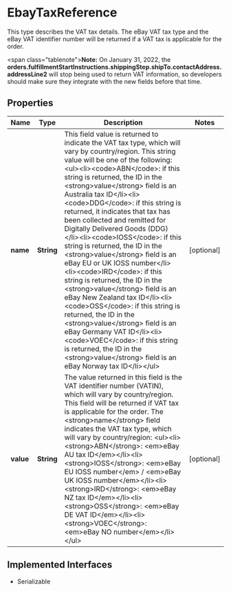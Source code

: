 

# EbayTaxReference

This type describes the VAT tax details. The eBay VAT tax type and the eBay VAT identifier number will be returned if a VAT tax is applicable for the order. <p> <span class=\"tablenote\"><b>Note:</b> On January 31, 2022, the <strong>orders.fulfillmentStartInstructions.shippingStep.shipTo.contactAddress.addressLine2</strong> will stop being used to return VAT information, so developers should make sure they integrate with the new fields before that time.</span></p>
## Properties

Name | Type | Description | Notes
------------ | ------------- | ------------- | -------------
**name** | **String** | This field value is returned to indicate the VAT tax type, which will vary by country/region. This string value will be one of the following:&lt;ul&gt;&lt;li&gt;&lt;code&gt;ABN&lt;/code&gt;: if this string is returned, the ID in the &lt;strong&gt;value&lt;/strong&gt; field is an Australia tax ID&lt;/li&gt;&lt;li&gt;&lt;code&gt;DDG&lt;/code&gt;: if this string is returned, it indicates that tax has been collected and remitted for Digitally Delivered Goods (DDG)&lt;/li&gt;&lt;li&gt;&lt;code&gt;IOSS&lt;/code&gt;: if this string is returned, the ID in the &lt;strong&gt;value&lt;/strong&gt; field is an eBay EU or UK IOSS number&lt;/li&gt;&lt;li&gt;&lt;code&gt;IRD&lt;/code&gt;: if this string is returned, the ID in the &lt;strong&gt;value&lt;/strong&gt; field is an eBay New Zealand tax ID&lt;/li&gt;&lt;li&gt;&lt;code&gt;OSS&lt;/code&gt;: if this string is returned, the ID in the &lt;strong&gt;value&lt;/strong&gt; field is an  eBay Germany VAT ID&lt;/li&gt;&lt;li&gt;&lt;code&gt;VOEC&lt;/code&gt;: if this string is returned, the ID in the &lt;strong&gt;value&lt;/strong&gt; field is an eBay Norway tax ID&lt;/li&gt;&lt;/ul&gt; |  [optional]
**value** | **String** | The value returned in this field is the VAT identifier number (VATIN), which will vary by country/region. This field will be returned if VAT tax is applicable for the order. The &lt;strong&gt;name&lt;/strong&gt; field indicates the VAT tax type, which will vary by country/region: &lt;ul&gt;&lt;li&gt;&lt;strong&gt;ABN&lt;/strong&gt;: &lt;em&gt;eBay AU tax ID&lt;/em&gt;&lt;/li&gt;&lt;li&gt;&lt;strong&gt;IOSS&lt;/strong&gt;: &lt;em&gt;eBay EU IOSS number&lt;/em&gt; / &lt;em&gt;eBay UK IOSS number&lt;/em&gt;&lt;/li&gt;&lt;li&gt;&lt;strong&gt;IRD&lt;/strong&gt;: &lt;em&gt;eBay NZ tax ID&lt;/em&gt;&lt;/li&gt;&lt;li&gt;&lt;strong&gt;OSS&lt;/strong&gt;: &lt;em&gt;eBay DE VAT ID&lt;/em&gt;&lt;/li&gt;&lt;li&gt;&lt;strong&gt;VOEC&lt;/strong&gt;: &lt;em&gt;eBay NO number&lt;/em&gt;&lt;/li&gt;&lt;/ul&gt; |  [optional]


## Implemented Interfaces

* Serializable


